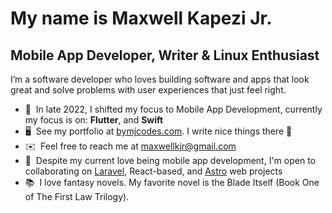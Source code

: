 <!-- <a href="https://www.github.com/MaxwellKJr" target="_blank" rel="noreferrer"><img src="https://img.shields.io/github/followers/MaxwellKJr?logo=github&style=for-the-badge&color=ec4899&labelColor=1c1917" /></a> -->

My name is Maxwell Kapezi Jr.
==========================================================================================================================================
Mobile App Developer, Writer & Linux Enthusiast
----------------------------------------
I’m a software developer who loves building software and apps that look great and solve problems with user experiences that just feel right.

* 🧠  In late 2022, I shifted my focus to Mobile App Development, currently my focus is on: **Flutter**, and **Swift**
* 🖥️  See my portfolio at [bymjcodes.com](https://bymjcodes.com). I write nice things there 👀
* ✉️  Feel free to reach me at [maxwellkjr@gmail.com](mailto:maxwellkjr@gmail.com)
* 🤝  Despite my current love being mobile app development, I'm open to collaborating on [Laravel](https://laravel.com), React-based, and [Astro](https://astro.build) web projects
* 📚  I love fantasy novels. My favorite novel is the Blade Itself (Book One of The First Law Trilogy).

<!-- <b>My GitHub Stats</b>

<a href="http://www.github.com/MaxwellKJr"><img src="https://github-readme-stats.vercel.app/api?username=MaxwellKJr&show_icons=true&hide=&count_private=true&title_color=ec4899&text_color=ffffff&icon_color=ec4899&bg_color=1c1917&hide_border=true&show_icons=true" alt="MaxwellKJr's GitHub stats" /></a>

<!-- <a href="http://www.github.com/MaxwellKJr"><img src="https://github-readme-streak-stats.herokuapp.com/?user=MaxwellKJr&stroke=ffffff&background=1c1917&ring=ec4899&fire=ec4899&currStreakNum=ffffff&currStreakLabel=ec4899&sideNums=ffffff&sideLabels=ffffff&dates=ffffff&hide_border=true" /></a> -->

<!-- <a href="https://github.com/MaxwellKJr" align="left"><img src="https://github-readme-stats.vercel.app/api/top-langs/?username=MaxwellKJr&langs_count=10&title_color=ec4899&text_color=ffffff&icon_color=ec4899&bg_color=1c1917&hide_border=true&locale=en&custom_title=Top%20%Languages" alt="Top Languages" /></a> -->
